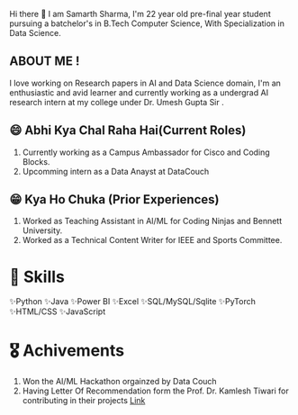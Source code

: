 
Hi there 👋
I am Samarth Sharma, I'm 22 year old pre-final year student pursuing a batchelor's in B.Tech Computer Science, With Specialization in Data Science.

## ABOUT ME !
I love working on Research papers in AI and Data Science domain, I'm an enthusiastic and avid learner and currently working as a undergrad AI research intern at my college under Dr. Umesh Gupta Sir .

## :smile: Abhi Kya Chal Raha Hai(Current Roles)
1) Currently working as a Campus Ambassador for Cisco and Coding Blocks.
2) Upcomming intern as a Data Anayst at DataCouch

## :grin:  Kya Ho Chuka (Prior Experiences)
1) Worked as Teaching Assistant in AI/ML for Coding Ninjas and Bennett University.
2) Worked as a Technical Content Writer for IEEE and Sports Committee.

# :medal_sports: Skills 

✨Python
✨Java
✨Power BI
✨Excel
✨SQL/MySQL/Sqlite
✨PyTorch
✨HTML/CSS
✨JavaScript

# :medal_military: Achivements
1) Won the AI/ML Hackathon orgainzed by Data Couch
2) Having Letter Of Recommendation form the Prof. Dr. Kamlesh Tiwari for contributing in their projects [Link](https://drive.google.com/file/d/18d2ezzu00xZXYbvz9NXrTqk0--4fCKgZ/view?usp=sharing)
